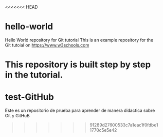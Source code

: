 <<<<<<< HEAD
# hello-world
Hello World repository for Git tutorial
This is an example repository for the Git tutoial on https://www.w3schools.com

This repository is built step by step in the tutorial.
=======
# test-GitHub
Este es un repositorio de prueba para aprender de manera didactica sobre Git y GitHuB
>>>>>>> 91289d27600533c7a1eac1f0fdbe11770c5e5e42
